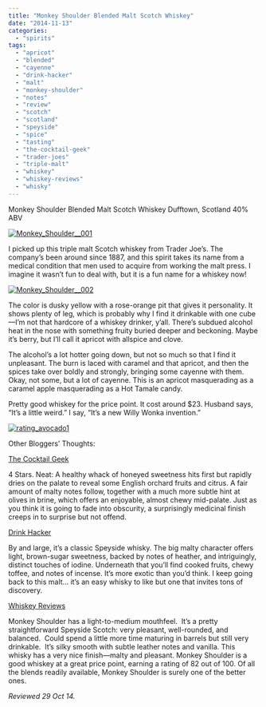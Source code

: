 ```yaml
---
title: "Monkey Shoulder Blended Malt Scotch Whiskey"
date: "2014-11-13"
categories: 
  - "spirits"
tags: 
  - "apricot"
  - "blended"
  - "cayenne"
  - "drink-hacker"
  - "malt"
  - "monkey-shoulder"
  - "notes"
  - "review"
  - "scotch"
  - "scotland"
  - "speyside"
  - "spice"
  - "tasting"
  - "the-cocktail-geek"
  - "trader-joes"
  - "triple-malt"
  - "whiskey"
  - "whiskey-reviews"
  - "whisky"
---
```


Monkey Shoulder Blended Malt Scotch Whiskey Dufftown, Scotland 40% ABV

[![Monkey_Shoulder__001](http://s3.amazonaws.com/thegourmez-wpmedia/2014/11/Monkey_Shoulder__001-332x500.jpg)](http://www.thegourmez.com/2014/11/monkey-shoulder-blended-malt-scotch-whiskey/monkey_shoulder__001/)

I picked up this triple malt Scotch whiskey from Trader Joe’s. The company’s been around since 1887, and this spirit takes its name from a medical condition that men used to acquire from working the malt press. I imagine it wasn’t fun to deal with, but it is a fun name for a whiskey now!

[![Monkey_Shoulder__002](http://s3.amazonaws.com/thegourmez-wpmedia/2014/11/Monkey_Shoulder__002-389x500.jpg)](http://www.thegourmez.com/2014/11/monkey-shoulder-blended-malt-scotch-whiskey/monkey_shoulder__002/)

The color is dusky yellow with a rose-orange pit that gives it personality. It shows plenty of leg, which is probably why I find it drinkable with one cube—I’m not that hardcore of a whiskey drinker, y’all. There’s subdued alcohol heat in the nose with something fruity buried deeper and beckoning. Maybe it’s berry, but I’ll call it apricot with allspice and clove.

The alcohol’s a lot hotter going down, but not so much so that I find it unpleasant. The burn is laced with caramel and that apricot, and then the spices take over boldly and strongly, bringing some cayenne with them. Okay, not some, but a lot of cayenne. This is an apricot masquerading as a caramel apple masquerading as a Hot Tamale candy.

Pretty good whiskey for the price point. It cost around $23. Husband says, “It’s a little weird.” I say, “It’s a new Willy Wonka invention.”

[![rating_avocado1](http://s3.amazonaws.com/thegourmez-wpmedia/2009/02/rating_avocado1.gif)](http://www.thegourmez.com/2009/02/restaurant-review-nanas-durham/rating_avocado1/)

Other Bloggers’ Thoughts:

[The Cocktail Geek](http://thecocktailgeek.com/review-monkey-shoulder-whisky/)

4 Stars. Neat: A healthy whack of honeyed sweetness hits first but rapidly dries on the palate to reveal some English orchard fruits and citrus. A fair amount of malty notes follow, together with a much more subtle hint at olives in brine, which offers an enjoyable, almost chewy mid-palate. Just as you think it is going to fade into obscurity, a surprisingly medicinal finish creeps in to surprise but not offend.

[Drink Hacker](http://www.drinkhacker.com/2012/12/30/review-monkey-shoulder-batch-27-triple-malt/)

By and large, it’s a classic Speyside whisky. The big malty character offers light, brown-sugar sweetness, backed by notes of heather, and intriguingly, distinct touches of iodine. Underneath that you’ll find cooked fruits, chewy toffee, and notes of incense. It’s more exotic than you’d think. I keep going back to this malt… it’s an easy whisky to like but one that invites tons of discovery.

[Whiskey Reviews](http://whiskey-reviews.com/2014/10/monkey-shoulder-blended-scotch-review/)

Monkey Shoulder has a light-to-medium mouthfeel.  It’s a pretty straightforward Speyside Scotch: very pleasant, well-rounded, and balanced.  Could spend a little more time maturing in barrels but still very drinkable.  It’s silky smooth with subtle leather notes and vanilla. This whisky has a very nice finish—malty and pleasant. Monkey Shoulder is a good whiskey at a great price point, earning a rating of 82 out of 100. Of all the blends readily available, Monkey Shoulder is surely one of the better ones.

_Reviewed 29 Oct 14._
